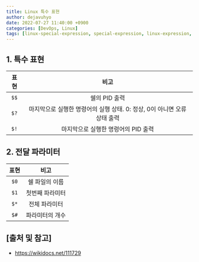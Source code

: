 ```yaml
---
title: Linux 특수 표현
author: dejavuhyo
date: 2022-07-27 11:40:00 +0900
categories: [DevOps, Linux]
tags: [linux-special-expression, special-expression, linux-expression, 리눅스-특수-표현, 특수-표현, 리눅스-표현]
---
```


## 1. 특수 표현

| 표현 | 비고 |
|:-----:|:-----:|
| `$$` | 쉘의 PID 출력 |
| `$?` | 마지막으로 실행한 명령어의 실행 상태. 0: 정상, 0이 아니면 오류 상태 출력 |
| `$!` | 마지막으로 실행한 명령어의 PID 출력 |


## 2. 전달 파라미터

| 표현 | 비고 |
|:-----:|:-----:|
| `$0` | 쉘 파일의 이름 |
| `$1` | 첫번째 파라미터 |
| `$*` | 전체 파라미터 |
| `$#` | 파라미터의 개수 |

## [출처 및 참고]
* <https://wikidocs.net/111729>
